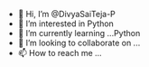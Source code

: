 - 👋 Hi, I’m @DivyaSaiTeja-P
- 👀 I’m interested in Python
- 🌱 I’m currently learning ...Python
- 💞️ I’m looking to collaborate on ...
- 📫 How to reach me ...

<!---
DivyaSaiTeja-P/DivyaSaiTeja-P is a ✨ special ✨ repository because its `README.md` (this file) appears on your GitHub profile.
You can click the Preview link to take a look at your changes.
--->
